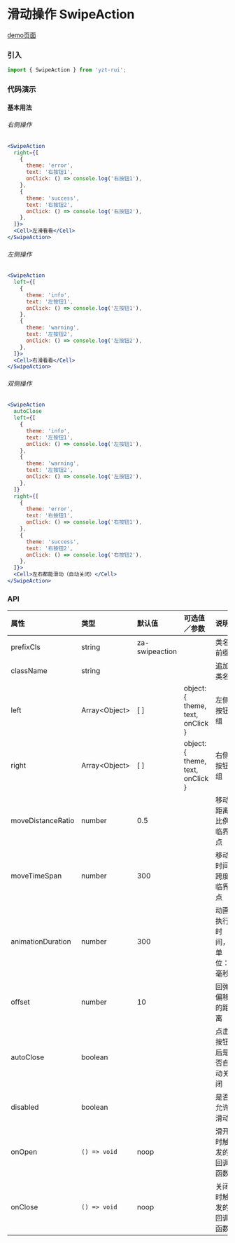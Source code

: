 # 滑动操作 SwipeAction

[demo页面](https://yyb323.com/yui.mobile/#/swipe-action)

### 引入

```js
import { SwipeAction } from 'yzt-rui';
```

### 代码演示

#### 基本用法

###### 右侧操作
```jsx
<SwipeAction
  right={[
    {
      theme: 'error',
      text: '右按钮1',
      onClick: () => console.log('右按钮1'),
    },
    {
      theme: 'success',
      text: '右按钮2',
      onClick: () => console.log('右按钮2'),
    },
  ]}>
  <Cell>左滑看看</Cell>
</SwipeAction>
```

###### 左侧操作
```jsx
<SwipeAction
  left={[
    {
      theme: 'info',
      text: '左按钮1',
      onClick: () => console.log('左按钮1'),
    },
    {
      theme: 'warning',
      text: '左按钮2',
      onClick: () => console.log('左按钮2'),
    },
  ]}>
  <Cell>右滑看看</Cell>
</SwipeAction>
```

###### 双侧操作
```jsx
<SwipeAction
  autoClose
  left={[
    {
      theme: 'info',
      text: '左按钮1',
      onClick: () => console.log('左按钮1'),
    },
    {
      theme: 'warning',
      text: '左按钮2',
      onClick: () => console.log('左按钮2'),
    },
  ]}
  right={[
    {
      theme: 'error',
      text: '右按钮1',
      onClick: () => console.log('右按钮1'),
    },
    {
      theme: 'success',
      text: '右按钮2',
      onClick: () => console.log('右按钮2'),
    },
  ]}>
  <Cell>左右都能滑动（自动关闭）</Cell>
</SwipeAction>
```


### API

| 属性 | 类型 | 默认值 | 可选值／参数 | 说明 |
| :--- | :--- | :--- | :--- | :--- |
| prefixCls | string | za-swipeaction | | 类名前缀 |
| className | string | | | 追加类名 |
| left | Array&lt;Object&gt; | [ ] | object: { theme, text, onClick } | 左侧按钮组 |
| right | Array&lt;Object&gt; | [ ] | object: { theme, text, onClick } | 右侧按钮组 |
| moveDistanceRatio | number | 0.5 | | 移动距离比例临界点 |
| moveTimeSpan | number | 300 | | 移动时间跨度临界点 |
| animationDuration | number | 300 | | 动画执行时间，单位：毫秒 |
| offset | number | 10 | | 回弹偏移的距离 |
| autoClose | boolean | | | 点击按钮后是否自动关闭 |
| disabled | boolean | | | 是否允许滑动 |
| onOpen | <code>() => void</code> | noop | | 滑开时触发的回调函数 |
| onClose | <code>() => void</code> | noop | | 关闭时触发的回调函数 |




